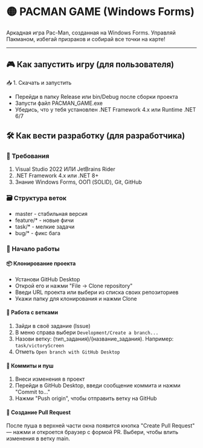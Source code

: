 
# 🟡 PACMAN GAME (Windows Forms)

Аркадная игра Pac-Man, созданная на Windows Forms. Управляй Пакманом, избегай призраков и собирай все точки на карте!

---

## 🎮 Как запустить игру (для пользователя)
📥 1. Скачать и запустить
- Перейди в папку Release или bin/Debug после сборки проекта
- Запусти файл PACMAN_GAME.exe
- Убедись, что у тебя установлен .NET Framework 4.x или Runtime .NET 6/7

## 🛠️ Как вести разработку (для разработчика)
### 🔧 Требования
1. Visual Studio 2022 ИЛИ JetBrains Rider
2. .NET Framework 4.x или .NET 8+
3. Знание Windows Forms, ООП (SOLID), Git, GitHub
### 🗃️ Структура веток
- master - стабильная версия
- feature/* - новые фичи
- task/* - мелкие задачи
- bug/* - фикс бага
### 🚀 Начало работы
#### 📦 Клонирование проекта 
- Установи GitHub Desktop
- Открой его и нажми "File → Clone repository"
- Введи URL проекта или выбери из списка своих репозиториев
- Укажи папку для клонирования и нажми Clone
#### 🌿 Работа с ветками
1. Зайди в своё задание (Issue)
2. В меню справа выбери ```Development/Create a branch...```
3. Назови ветку: (тип_задания)/(название_задания). Например: ```task/victoryScreen```
4. Отметь ```Open branch with GitHub Desktop```
#### 📝 Коммиты и пуш
1. Внеси изменения в проект
2. Перейди в GitHub Desktop, введи сообщение коммита и нажми "Commit to..."
3. Нажми "Push origin", чтобы отправить ветку на GitHub
#### 🔁 Создание Pull Request
После пуша в верхней части окна появится кнопка "Create Pull Request" — нажми и откроется браузер с формой PR. Выбери, чтобы влить изменения в ветку main.
